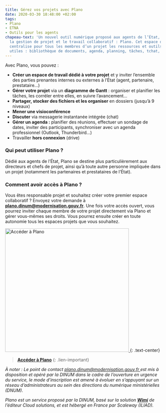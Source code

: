 ```yaml
---
title: Gérez vos projets avec Plano
date: 2020-03-30 18:48:00 +02:00
tags:
- Plano
- ETNA
- Outils pour les agents
chapeau-text: 'Un nouvel outil numérique proposé aux agents de l’État, destiné à faciliter
  la gestion de projet et le travail collaboratif : Plano. Cet espace de travail virtuel
  centralise pour tous les membres d’un projet les ressources et outils qui leur sont
  utiles : bibliothèque de documents, agenda, planning, tâches, tchat, visio…'
---
```


Avec Plano, vous pouvez :
* **Créer un espace de travail dédié à votre projet** et y inviter l’ensemble des parties prenantes internes ou externes à l’État (agent, partenaire, prestataire…)
* **Gérer votre projet** via un **diagramme de Gantt** : organiser et planifier les tâches, les corréler entre elles, en suivre l’avancement…
* **Partager, stocker des fichiers et les organiser** en dossiers (jusqu’à 9 niveaux)
* **Mener une visioconférence** 
* **Discuter** via messagerie instantanée intégrée (chat)
* **Gérer un agenda :** planifier des réunions, effectuer un sondage de dates, inviter des participants, synchroniser avec un agenda professionnel (Outlook, Thunderbird…)
* Travailler **hors connexion** (drive)
 

### Qui peut utiliser Plano ?
Dédié aux agents de l’État, Plano se destine plus particulièrement aux directeurs et chefs de projet, ainsi qu’à toute autre personne impliquée dans un projet (notamment les partenaires et prestataires de l’État).
 
### Comment avoir accès à Plano ?
Vous êtes responsable projet et souhaitez créer votre premier espace collaboratif ? Envoyez votre demande à [**plano.dinum@modernisation.gouv.fr**](mailto:plano.dinum@modernisation.gouv.fr). 
Une fois votre accès ouvert, vous pourrez inviter chaque membre de votre projet directement via Plano et gérer vous-mêmes ses droits. 
Vous pourrez ensuite créer en toute autonomie tous les espaces projets que vous souhaitez.

<a href="https://plano.numerique.gouv.fr/"><img src="/uploads/capture-plano-500contour.png" width="400" alt="Accéder à Plano"/>
</a>
{: .text-center}
> [**Accéder à Plano**](https://plano.numerique.gouv.fr/)
{: .lien-important}

*À noter : Le point de contact [plano.dinum@modernisation.gouv.fr ](mailto:plano.dinum@modernisation.gouv.fr) est mis à disposition et opéré par la DINUM dans le cadre de l’ouverture en urgence du service, le mode d’inscription est amené à évoluer en s’appuyant sur un réseau d’administrateurs au sein des directions du numérique ministérielles (DNUM).*

*Plano est un service proposé par la DINUM, basé sur la solution [**Wimi**](https://www.wimi-teamwork.com/fr/) de l’éditeur Cloud solutions, et est hébergé en France par Scaleway (ILIAD).*